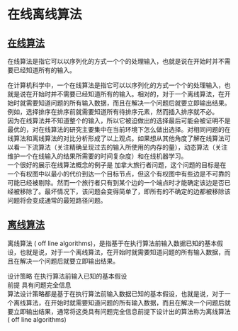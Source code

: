 # 在线离线算法


## [在线算法](https://baike.baidu.com/item/%E5%9C%A8%E7%BA%BF%E7%AE%97%E6%B3%95/4449947)

在线算法是指它可以以序列化的方式一个个的处理输入，也就是说在开始时并不需要已经知道所有的输入。

在计算机科学中，一个在线算法是指它可以以序列化的方式一个个的处理输入，也就是说在开始时并不需要已经知道所有的输入。相对的，对于一个离线算法，在开始时就需要知道问题的所有输入数据，而且在解决一个问题后就要立即输出结果。例如，选择排序在排序前就需要知道所有待排序元素，然而插入排序就不必。  
因为在线算法并不知道整个的输入，所以它被迫做出的选择最后可能会被证明不是最优的，对在线算法的研究主要集中在当前环境下怎么做出选择。对相同问题的在线算法和离线算法的对比分析形成了以上观点。如果想从其他角度了解在线算法可以看一下流算法（关注精确呈现过去的输入所使用的内存的量），动态算法（关注维护一个在线输入的结果所需要的时间复杂度）和在线机器学习。  
一个很好的展示在线算法概念的例子是 加拿大旅行者问题，这个问题的目标是在一个有权图中以最小的代价到达一个目标节点，但这个有权图中有些边是不可靠的可能已经被剔除。然而一个旅行者只有到某个边的一个端点时才能确定该边是否已经被移除了。最坏情况下，该问题会变得简单了，即所有的不确定的边都被移除该问题将会变成通常的最短路径问题。  

## [离线算法](https://baike.baidu.com/item/%E7%A6%BB%E7%BA%BF%E7%AE%97%E6%B3%95)
离线算法 ( off line algorithms)，是指基于在执行算法前输入数据已知的基本假设，也就是说，对于一个离线算法，在开始时就需要知道问题的所有输入数据，而且在解决一个问题后就要立即输出结果。

设计策略  在执行算法前输入已知的基本假设  
前提  具有问题完全信息  
算法设计策略都是基于在执行算法前输入数据已知的基本假设，也就是说，对于一个离线算法，在开始时就需要知道问题的所有输入数据，而且在解决一个问题后就要立即输出结果，通常将这类具有问题完全信息前提下设计出的算法称为离线算法 ( off line algorithms)  

